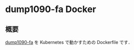 # dump1090-fa Docker

## 概要

[dump1090-fa](https://github.com/flightaware/dump1090) を Kubernetes で動かすための Dockerfile です． 
